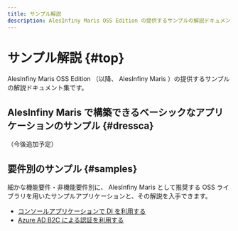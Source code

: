 ```yaml
---
title: サンプル解説
description: AlesInfiny Maris OSS Edition の提供するサンプルの解説ドキュメント集。
---
```


# サンプル解説 {#top}

AlesInfiny Maris OSS Edition （以降、 AlesInfiny Maris ）の提供するサンプルの解説ドキュメント集です。

## AlesInfiny Maris で構築できるベーシックなアプリケーションのサンプル {#dressca}

（今後追加予定）

## 要件別のサンプル {#samples}

細かな機能要件・非機能要件別に、 AlesInfiny Maris として推奨する OSS ライブラリを用いたサンプルアプリケーションと、その解説を入手できます。

- [コンソールアプリケーションで DI を利用する](console-app-with-di/index.md)
- [Azure AD B2C による認証を利用する](azure-ad-b2c/index.md)
